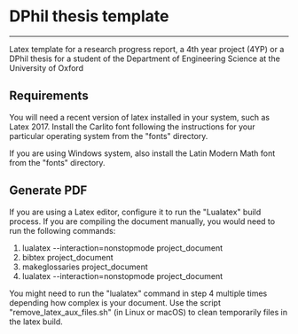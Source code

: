 # DPhil thesis template
--------------------------

Latex template for a research progress report, a 4th year project (4YP) or a DPhil thesis for a student of the Department of Engineering Science at the University of Oxford

Requirements
--

You will need a recent version of latex installed in your system, such as Latex 2017. Install the Carlito font following the instructions for your particular operating system from the "fonts" directory.

If you are using Windows system, also install the Latin Modern Math font from the "fonts" directory.

Generate PDF
--

If you are using a Latex editor, configure it to run the "Lualatex" build process. If you are compiling the document manually, you would need to run the following commands:

1. lualatex  --interaction=nonstopmode project_document
2. bibtex project_document
3. makeglossaries project_document
4. lualatex  --interaction=nonstopmode project_document


You might need to run the "lualatex" command in step 4 multiple times depending how complex is your document. Use the script "remove_latex_aux_files.sh" (in Linux or macOS) to clean temporarily files in the latex build.

